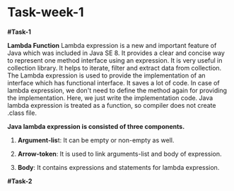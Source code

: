 # Task-week-1
**#Task-1**

**Lambda Function**
Lambda expression is a new and important feature of Java which was included in Java SE 8. It provides a clear and concise way to represent one method interface using an expression. It is very useful in collection library. It helps to iterate, filter and extract data from collection.
The Lambda expression is used to provide the implementation of an interface which has functional interface. It saves a lot of code. In case of lambda expression, we don't need to define the method again for providing the implementation. Here, we just write the implementation code.
Java lambda expression is treated as a function, so compiler does not create .class file.

**Java lambda expression is consisted of three components.**

1) **Argument-lis**t: It can be empty or non-empty as well.

2) **Arrow-token**: It is used to link arguments-list and body of expression.

3) **Body**: It contains expressions and statements for lambda expression.

**#Task-2** 
